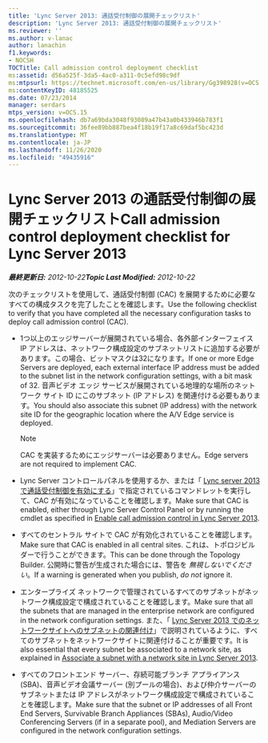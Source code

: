 ```yaml
---
title: 'Lync Server 2013: 通話受付制御の展開チェックリスト'
description: 'Lync Server 2013: 通話受付制御の展開チェックリスト'
ms.reviewer: ''
ms.author: v-lanac
author: lanachin
f1.keywords:
- NOCSH
TOCTitle: Call admission control deployment checklist
ms:assetid: d56a525f-3da5-4ac0-a311-0c5efd98c9df
ms:mtpsurl: https://technet.microsoft.com/en-us/library/Gg398928(v=OCS.15)
ms:contentKeyID: 48185525
ms.date: 07/23/2014
manager: serdars
mtps_version: v=OCS.15
ms.openlocfilehash: db7a69bda3048f93089a47b43a0b433946b783f1
ms.sourcegitcommit: 36fee89bb887bea4f18b19f17a8c69daf5bc423d
ms.translationtype: MT
ms.contentlocale: ja-JP
ms.lasthandoff: 11/26/2020
ms.locfileid: "49435916"
---
```

# <a name="call-admission-control-deployment-checklist-for-lync-server-2013"></a><span data-ttu-id="ce840-103">Lync Server 2013 の通話受付制御の展開チェックリスト</span><span class="sxs-lookup"><span data-stu-id="ce840-103">Call admission control deployment checklist for Lync Server 2013</span></span>

<div data-xmlns="http://www.w3.org/1999/xhtml">

<div class="topic" data-xmlns="http://www.w3.org/1999/xhtml" data-msxsl="urn:schemas-microsoft-com:xslt" data-cs="https://msdn.microsoft.com/">

<div data-asp="https://msdn2.microsoft.com/asp">



</div>

<div id="mainSection">

<div id="mainBody"><span data-ttu-id="ce840-104">

<span> </span></span><span class="sxs-lookup"><span data-stu-id="ce840-104">

<span> </span></span></span>

<span data-ttu-id="ce840-105">_**最終更新日:** 2012-10-22_</span><span class="sxs-lookup"><span data-stu-id="ce840-105">_**Topic Last Modified:** 2012-10-22_</span></span>

<span data-ttu-id="ce840-106">次のチェックリストを使用して、通話受付制御 (CAC) を展開するために必要なすべての構成タスクを完了したことを確認します。</span><span class="sxs-lookup"><span data-stu-id="ce840-106">Use the following checklist to verify that you have completed all the necessary configuration tasks to deploy call admission control (CAC).</span></span>

  - <span data-ttu-id="ce840-107">1つ以上のエッジサーバーが展開されている場合、各外部インターフェイス IP アドレスは、ネットワーク構成設定のサブネットリストに追加する必要があります。この場合、ビットマスクは32になります。</span><span class="sxs-lookup"><span data-stu-id="ce840-107">If one or more Edge Servers are deployed, each external interface IP address must be added to the subnet list in the network configuration settings, with a bit mask of 32.</span></span> <span data-ttu-id="ce840-108">音声ビデオ エッジ サービスが展開されている地理的な場所のネットワーク サイト ID にこのサブネット (IP アドレス) を関連付ける必要もあります。</span><span class="sxs-lookup"><span data-stu-id="ce840-108">You should also associate this subnet (IP address) with the network site ID for the geographic location where the A/V Edge service is deployed.</span></span>
    
    <div>
    

    > [!NOTE]  
    > <span data-ttu-id="ce840-109">CAC を実装するためにエッジサーバーは必要ありません。</span><span class="sxs-lookup"><span data-stu-id="ce840-109">Edge servers are not required to implement CAC.</span></span>

    
    </div>

  - <span data-ttu-id="ce840-110">Lync Server コントロールパネルを使用するか、または「 [Lync server 2013 で通話受付制御を有効にする](lync-server-2013-enable-call-admission-control.md)」で指定されているコマンドレットを実行して、CAC が有効になっていることを確認します。</span><span class="sxs-lookup"><span data-stu-id="ce840-110">Make sure that CAC is enabled, either through Lync Server Control Panel or by running the cmdlet as specified in [Enable call admission control in Lync Server 2013](lync-server-2013-enable-call-admission-control.md).</span></span>

  - <span data-ttu-id="ce840-111">すべてのセントラル サイトで CAC が有効化されていることを確認します。</span><span class="sxs-lookup"><span data-stu-id="ce840-111">Make sure that CAC is enabled in all central sites.</span></span> <span data-ttu-id="ce840-112">これは、トポロジビルダーで行うことができます。</span><span class="sxs-lookup"><span data-stu-id="ce840-112">This can be done through the Topology Builder.</span></span> <span data-ttu-id="ce840-113">公開時に警告が生成された場合には、警告を *無視しないでください*。</span><span class="sxs-lookup"><span data-stu-id="ce840-113">If a warning is generated when you publish, *do not* ignore it.</span></span>

  - <span data-ttu-id="ce840-114">エンタープライズ ネットワークで管理されているすべてのサブネットがネットワーク構成設定で構成されていることを確認します。</span><span class="sxs-lookup"><span data-stu-id="ce840-114">Make sure that all the subnets that are managed in the enterprise network are configured in the network configuration settings.</span></span> <span data-ttu-id="ce840-115">また、「 [Lync Server 2013 でのネットワークサイトへのサブネットの関連付け](lync-server-2013-associate-a-subnet-with-a-network-site.md)」で説明されているように、すべてのサブネットをネットワークサイトに関連付けることが重要です。</span><span class="sxs-lookup"><span data-stu-id="ce840-115">It is also essential that every subnet be associated to a network site, as explained in [Associate a subnet with a network site in Lync Server 2013](lync-server-2013-associate-a-subnet-with-a-network-site.md).</span></span>

  - <span data-ttu-id="ce840-116">すべてのフロントエンド サーバー、存続可能ブランチ アプライアンス (SBA)、音声ビデオ会議サーバー (別プールの場合)、および仲介サーバーのサブネットまたは IP アドレスがネットワーク構成設定で構成されていることを確認します。</span><span class="sxs-lookup"><span data-stu-id="ce840-116">Make sure that the subnet or IP addresses of all Front End Servers, Survivable Branch Appliances (SBAs), Audio/Video Conferencing Servers (if in a separate pool), and Mediation Servers are configured in the network configuration settings.</span></span>

<span data-ttu-id="ce840-117"></div>

<span> </span>

</div>

</div>

</span><span class="sxs-lookup"><span data-stu-id="ce840-117"></div>

<span> </span>

</div>

</div>

</span></span></div>

